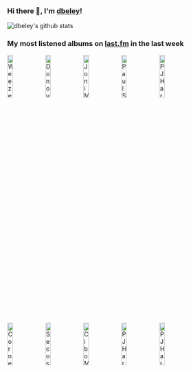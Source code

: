 ### Hi there 👋, I'm [dbeley](https://dbeley.ovh/en)!

![dbeley's github stats](https://github-readme-stats.vercel.app/api?username=dbeley)

### My most listened albums on [last.fm](https://www.last.fm/user/d_beley) in the last week

[<img src='https://lastfm.freetls.fastly.net/i/u/300x300/61bdf09d6793bc0b8c81a072e112e7b7.jpg' width='16%' height='16%' alt='Weezer - OK Human'>](https://www.last.fm/music/weezer/ok%2bhuman)&nbsp;
[<img src='https://lastfm.freetls.fastly.net/i/u/300x300/2b0558b7a1a84208ae54e1f9cc79093d.png' width='16%' height='16%' alt='Donovan - A Gift From A Flower To A Garden'>](https://www.last.fm/music/donovan/a%2bgift%2bfrom%2ba%2bflower%2bto%2ba%2bgarden)&nbsp;
[<img src='https://lastfm.freetls.fastly.net/i/u/300x300/0ccdb71f271246a9b9b61dfc3dfb1a52.jpg' width='16%' height='16%' alt='Joni Mitchell - Hejira'>](https://www.last.fm/music/joni%2bmitchell/hejira)&nbsp;
[<img src='https://lastfm.freetls.fastly.net/i/u/300x300/a00380bd126229a794ba5737224c9eea.jpg' width='16%' height='16%' alt='Paul Simon - Paul Simon'>](https://www.last.fm/music/paul%2bsimon/paul%2bsimon)&nbsp;
[<img src='https://lastfm.freetls.fastly.net/i/u/300x300/8cb0fae97d8ca2abaa537f712c0fd201.jpg' width='16%' height='16%' alt='PJ Harvey - Rid of Me'>](https://www.last.fm/music/pj%2bharvey/rid%2bof%2bme)&nbsp;
<br>
[<img src='https://lastfm.freetls.fastly.net/i/u/300x300/94fcc3767f9ff09648c1cf0e3f464800.png' width='16%' height='16%' alt='Cornelius - Fantasma'>](https://www.last.fm/music/cornelius/fantasma)&nbsp;
[<img src='https://lastfm.freetls.fastly.net/i/u/300x300/4025b729b1474932c983739ba8615b11.png' width='16%' height='16%' alt='Secos & Molhados - Secos & Molhados'>](https://www.last.fm/music/secos%2b%2526%2bmolhados/secos%2b%2526%2bmolhados)&nbsp;
[<img src='https://lastfm.freetls.fastly.net/i/u/300x300/7292770d5fe845c4c59f2a49e712ff65.png' width='16%' height='16%' alt='Cibo Matto - Viva! La Woman'>](https://www.last.fm/music/cibo%2bmatto/viva%2521%2bla%2bwoman)&nbsp;
[<img src='https://lastfm.freetls.fastly.net/i/u/300x300/eed2d64be1c895c5410598d7338c4fbd.jpg' width='16%' height='16%' alt='PJ Harvey - Is This Desire?'>](https://www.last.fm/music/pj%2bharvey/is%2bthis%2bdesire%253f)&nbsp;
[<img src='https://lastfm.freetls.fastly.net/i/u/300x300/c059671e3039852e988684c6c46def53.jpg' width='16%' height='16%' alt='PJ Harvey - Stories From the City, Stories From the Sea'>](https://www.last.fm/music/pj%2bharvey/stories%2bfrom%2bthe%2bcity%252c%2bstories%2bfrom%2bthe%2bsea)&nbsp;
<br>
